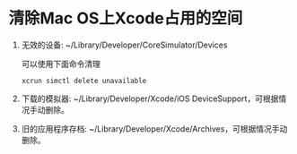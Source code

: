 # 清除Mac OS上Xcode占用的空间

1. 无效的设备: ~/Library/Developer/CoreSimulator/Devices
   
   可以使用下面命令清理
   
   ```shell
   xcrun simctl delete unavailable
   ```

2. 下载的模拟器: ~/Library/Developer/Xcode/iOS DeviceSupport，可根据情况手动删除。

3. 旧的应用程序存档: ~/Library/Developer/Xcode/Archives，可根据情况手动删除。
